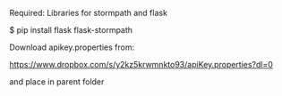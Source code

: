 Required: Libraries for stormpath and flask

$ pip install flask flask-stormpath

Download apikey.properties from:

https://www.dropbox.com/s/y2kz5krwmnkto93/apiKey.properties?dl=0

and place in parent folder 
